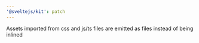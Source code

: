 ```yaml
---
'@sveltejs/kit': patch
---
```


Assets imported from css and js/ts files are emitted as files instead of being inlined
